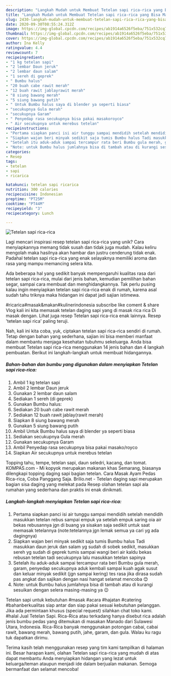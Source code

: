 ```yaml
---
description: "Langkah Mudah untuk Membuat Tetelan sapi rica-rica yang Bisa Manjain Lidah"
title: "Langkah Mudah untuk Membuat Tetelan sapi rica-rica yang Bisa Manjain Lidah"
slug: 2430-langkah-mudah-untuk-membuat-tetelan-sapi-rica-rica-yang-bisa-manjain-lidah
date: 2020-09-30T08:55:24.312Z
image: https://img-global.cpcdn.com/recipes/ab1914a6526f5eba/751x532cq70/tetelan-sapi-rica-rica-foto-resep-utama.jpg
thumbnail: https://img-global.cpcdn.com/recipes/ab1914a6526f5eba/751x532cq70/tetelan-sapi-rica-rica-foto-resep-utama.jpg
cover: https://img-global.cpcdn.com/recipes/ab1914a6526f5eba/751x532cq70/tetelan-sapi-rica-rica-foto-resep-utama.jpg
author: Ina Kelly
ratingvalue: 4.4
reviewcount: 7
recipeingredient:
- "1 kg tetelan sapi"
- "2 lembar Daun jeruk"
- "2 lembar daun salam"
- "1 sereh di geprek"
- " Bumbu halus"
- "20 buah cabe rawit merah"
- "12 buah rawit jablayrawit merah"
- "8 siung bawang merah"
- "5 siung bawang putih"
- " Untuk Bumbu halus saya di blender ya seperti biasa"
- "secukupnya Gula merah"
- "secukupnya Garam"
- " Penyedap rasa secukupnya bisa pakai masakoroyco"
- " Air secukupnya untuk merebus tetelan"
recipeinstructions:
- "Pertama siapkan panci isi air tunggu sampai mendidih setelah mendidih masukkan tetelan rebus sampai empuk ya setelah empuk saring oia air bekas rebusannya jgn di buang ya sisakan saja sedikit untuk saat memasak tetelannya (note:tetelannya jgn lemak semua ya cari yg ada dagingnya)"
- "Siapkan wajan beri minyak sedikit saja tumis Bumbu halus Tadi masukkan daun jeruk dan salam yg sudah di sobek sedikit, masukkan sereh yg sudah di geprek tumis sampai wangi beri air kaldu bekas rebusan tetelan tadi secukupnya lalu masukkan tetelan sapinya"
- "Setelah itu aduk-aduk sampai tercampur rata beri Bumbu gula merah, garam, penyedap secukupnya aduk kembali sampai kuah agak susut dan keluar minyak sedikit (jgn sampai kering) tes rasa jika dirasa sudah pas angkat dan sajikan dengan nasi hangat selamat mencoba 😊"
- "Note: untuk Bumbu halus jumlahnya bisa di tambah atau di kurangi sesuikan dengan selera masing-masing ya 😉"
categories:
- Resep
tags:
- tetelan
- sapi
- ricarica

katakunci: tetelan sapi ricarica 
nutrition: 300 calories
recipecuisine: Indonesian
preptime: "PT25M"
cooktime: "PT44M"
recipeyield: "3"
recipecategory: Lunch

---
```



![Tetelan sapi rica-rica](https://img-global.cpcdn.com/recipes/ab1914a6526f5eba/751x532cq70/tetelan-sapi-rica-rica-foto-resep-utama.jpg)

Lagi mencari inspirasi resep tetelan sapi rica-rica yang unik? Cara menyiapkannya memang tidak susah dan tidak juga mudah. Kalau keliru mengolah maka hasilnya akan hambar dan justru cenderung tidak enak. Padahal tetelan sapi rica-rica yang enak selayaknya memiliki aroma dan rasa yang mampu memancing selera kita.

Ada beberapa hal yang sedikit banyak mempengaruhi kualitas rasa dari tetelan sapi rica-rica, mulai dari jenis bahan, kemudian pemilihan bahan segar, sampai cara membuat dan menghidangkannya. Tak perlu pusing kalau ingin menyiapkan tetelan sapi rica-rica enak di rumah, karena asal sudah tahu triknya maka hidangan ini dapat jadi sajian istimewa.

#ricarica#masak&amp;makan#kulinerindonesia subscribe like coment &amp; share Vlog kali ini kita memasak tetelan daging sapi yang di masak rica rica Di masak dengan. Lihat juga resep Tetelan sapi rica-rica enak lainnya. Resep &#39;tetelan sapi rica&#39; paling teruji.


Nah, kali ini kita coba, yuk, ciptakan tetelan sapi rica-rica sendiri di rumah. Tetap dengan bahan yang sederhana, sajian ini bisa memberi manfaat dalam membantu menjaga kesehatan tubuhmu sekeluarga. Anda bisa membuat Tetelan sapi rica-rica menggunakan 14 jenis bahan dan 4 langkah pembuatan. Berikut ini langkah-langkah untuk membuat hidangannya.

<!--inarticleads1-->

##### Bahan-bahan dan bumbu yang digunakan dalam menyiapkan Tetelan sapi rica-rica:

1. Ambil 1 kg tetelan sapi
1. Ambil 2 lembar Daun jeruk
1. Gunakan 2 lembar daun salam
1. Sediakan 1 sereh (di geprek)
1. Gunakan  Bumbu halus:
1. Sediakan 20 buah cabe rawit merah
1. Sediakan 12 buah rawit jablay(rawit merah)
1. Siapkan 8 siung bawang merah
1. Gunakan 5 siung bawang putih
1. Ambil  Untuk Bumbu halus saya di blender ya seperti biasa
1. Sediakan secukupnya Gula merah
1. Gunakan secukupnya Garam
1. Ambil  Penyedap rasa secukupnya bisa pakai masako/royco
1. Siapkan  Air secukupnya untuk merebus tetelan


Topping tahu, tempe, tetelan sapi, daun seledri, kacang, dan tomat. KOMPAS.com - Mi kopyok merupakan makanan khas Semarang, biasanya dilengkapi topping daging sapi bagian tetelan. Cara Masak Ayam Pedas Rica-rica, Coba Panggang Saja. Brilio.net - Tetelan daging sapi merupakan bagian sisa daging yang melekat pada Resep olahan tetelan sapi ala rumahan yang sederhana dan praktis ini enak dinikmati. 

<!--inarticleads2-->

##### Langkah-langkah menyiapkan Tetelan sapi rica-rica:

1. Pertama siapkan panci isi air tunggu sampai mendidih setelah mendidih masukkan tetelan rebus sampai empuk ya setelah empuk saring oia air bekas rebusannya jgn di buang ya sisakan saja sedikit untuk saat memasak tetelannya (note:tetelannya jgn lemak semua ya cari yg ada dagingnya)
1. Siapkan wajan beri minyak sedikit saja tumis Bumbu halus Tadi masukkan daun jeruk dan salam yg sudah di sobek sedikit, masukkan sereh yg sudah di geprek tumis sampai wangi beri air kaldu bekas rebusan tetelan tadi secukupnya lalu masukkan tetelan sapinya
1. Setelah itu aduk-aduk sampai tercampur rata beri Bumbu gula merah, garam, penyedap secukupnya aduk kembali sampai kuah agak susut dan keluar minyak sedikit (jgn sampai kering) tes rasa jika dirasa sudah pas angkat dan sajikan dengan nasi hangat selamat mencoba 😊
1. Note: untuk Bumbu halus jumlahnya bisa di tambah atau di kurangi sesuikan dengan selera masing-masing ya 😉


Tetelan sapi untuk kebutuhan #masak #acara #hajatan #catering #bahanberkualitas siap antar dan siap pakai sesuai kebutuhan pelanggan. Jika ada permintaan khusus (special request) silahkan chat toko kami. #halal Jual Tetelan Sapi. Rica-Rica atau terkadang hanya disebut rica adalah jenis bumbu pedas yang ditemukan di masakan Manado dari Sulawesi Utara, Indonesia. Rica-Rica banyak menggunakan potongan cabai, cabai rawit, bawang merah, bawang putih, jahe, garam, dan gula. Walau ku ragu tuk dapatkan dirimu. 

Terima kasih telah menggunakan resep yang tim kami tampilkan di halaman ini. Besar harapan kami, olahan Tetelan sapi rica-rica yang mudah di atas dapat membantu Anda menyiapkan hidangan yang lezat untuk keluarga/teman ataupun menjadi ide dalam berjualan makanan. Semoga bermanfaat dan selamat mencoba!
